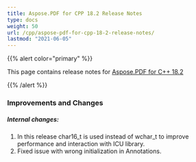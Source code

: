 ```yaml
---
title: Aspose.PDF for CPP 18.2 Release Notes
type: docs
weight: 50
url: /cpp/aspose-pdf-for-cpp-18-2-release-notes/
lastmod: "2021-06-05"
---
```


{{% alert color="primary" %}}

This page contains release notes for [Aspose.PDF for C++ 18.2](https://www.nuget.org/packages/Aspose.PDF.Cpp/18.2.0)

{{% /alert %}}
### **Improvements and Changes**
##### **Internal changes:**
1. In this release char16_t is used instead of wchar_t to improve performance and interaction with ICU library.
1. Fixed issue with wrong initialization in Annotations.
